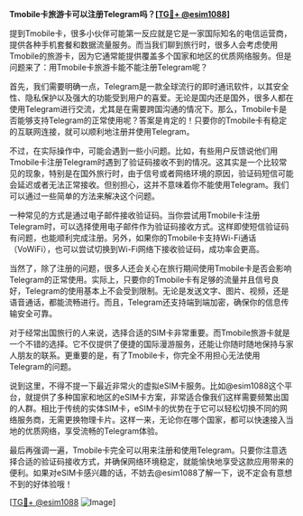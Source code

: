 **Tmobile卡旅游卡可以注册Telegram吗？[[TG💪+ @esim1088](https://t.me/s/esim1088)]**

提到Tmobile卡，很多小伙伴可能第一反应就是它是一家国际知名的电信运营商，提供各种手机套餐和数据流量服务。而当我们聊到旅行时，很多人会考虑使用Tmobile的旅游卡，因为它通常能提供覆盖多个国家和地区的优质网络服务。但是问题来了：用Tmobile卡旅游卡能不能注册Telegram呢？

首先，我们需要明确一点，Telegram是一款全球流行的即时通讯软件，以其安全性、隐私保护以及强大的功能受到用户的喜爱。无论是国内还是国外，很多人都在使用Telegram进行交流，尤其是在需要跨国沟通的情况下。那么，Tmobile卡是否能够支持Telegram的正常使用呢？答案是肯定的！只要你的Tmobile卡有稳定的互联网连接，就可以顺利地注册并使用Telegram。

不过，在实际操作中，可能会遇到一些小问题。比如，有些用户反馈说他们用Tmobile卡注册Telegram时遇到了验证码接收不到的情况。这其实是一个比较常见的现象，特别是在国外旅行时，由于信号或者网络环境的原因，验证码短信可能会延迟或者无法正常接收。但别担心，这并不意味着你不能使用Telegram。我们可以通过一些简单的方法来解决这个问题。

一种常见的方式是通过电子邮件接收验证码。当你尝试用Tmobile卡注册Telegram时，可以选择使用电子邮件作为验证码接收方式。这样即使短信验证码有问题，也能顺利完成注册。另外，如果你的Tmobile卡支持Wi-Fi通话（VoWiFi），也可以尝试切换到Wi-Fi网络下接收验证码，成功率会更高。

当然了，除了注册的问题，很多人还会关心在旅行期间使用Tmobile卡是否会影响Telegram的正常使用。实际上，只要你的Tmobile卡有足够的流量并且信号良好，Telegram的使用基本上不会受到限制。无论是发送文字、图片、视频，还是语音通话，都能流畅进行。而且，Telegram还支持端到端加密，确保你的信息传输安全可靠。

对于经常出国旅行的人来说，选择合适的SIM卡非常重要。而Tmobile旅游卡就是一个不错的选择。它不仅提供了便捷的国际漫游服务，还能让你随时随地保持与家人朋友的联系。更重要的是，有了Tmobile卡，你完全不用担心无法使用Telegram的问题。

说到这里，不得不提一下最近非常火的虚拟eSIM卡服务。比如@esim1088这个平台，就提供了多种国家和地区的eSIM卡方案，非常适合像我们这样需要频繁出国的人群。相比于传统的实体SIM卡，eSIM卡的优势在于它可以轻松切换不同的网络服务商，无需更换物理卡片。这样一来，无论你在哪个国家，都可以快速接入当地的优质网络，享受流畅的Telegram体验。

最后再强调一遍，Tmobile卡完全可以用来注册和使用Telegram。只要你注意选择合适的验证码接收方式，并确保网络环境稳定，就能愉快地享受这款应用带来的便利。如果对eSIM卡感兴趣的话，不妨去@esim1088了解一下，说不定会有意想不到的好体验哦！

[[TG💪+ @esim1088](https://t.me/s/esim1088) ![Image](https://i.postimg.cc/4NQfJmqS/Snipaste-2025-05-13-00-14-12.png)]